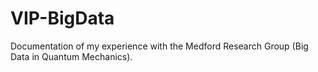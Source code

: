# VIP-BigData

Documentation of my experience with the Medford Research Group (Big Data in Quantum Mechanics). 
